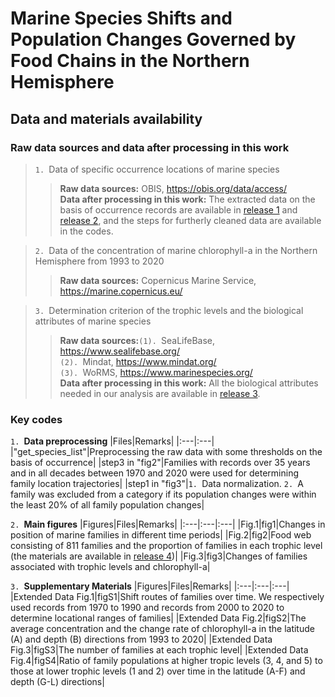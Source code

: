 # Marine Species Shifts and Population Changes Governed by Food Chains in the Northern Hemisphere
## Data and materials availability
### Raw data sources and data after processing in this work
>`1. `Data of specific occurrence locations of marine species
>>**Raw data sources:** OBIS, https://obis.org/data/access/  
**Data after processing in this work:** The extracted data on the basis of occurrence records are available in [release 1](https://github.com/Casey-bit/marine_food_web_research/releases/tag/occurrence_record_1) and [release 2](https://github.com/Casey-bit/marine_food_web_research/releases/tag/occurrence_record), and the steps for furtherly cleaned data are available in the codes.

>`2. `Data of the concentration of marine chlorophyll-a in the Northern Hemisphere from 1993 to 2020
>>**Raw data sources:** Copernicus Marine Service, https://marine.copernicus.eu/

>`3. `Determination criterion of the trophic levels and the biological attributes of marine species
>>**Raw data sources:**`(1). `SeaLifeBase, https://www.sealifebase.org/  
       `(2). `Mindat, https://www.mindat.org/  
       `(3). `WoRMS, https://www.marinespecies.org/   
**Data after processing in this work:** All the biological attributes needed in our analysis are available in [release 3](https://github.com/Casey-bit/marine_food_web_research/releases/tag/level).
### Key codes
`1. `**Data preprocessing**
|Files|Remarks|
|:---|:---|
|"get_species_list"|Preprocessing the raw data with some thresholds on the basis of occurrence|
|step3 in "fig2"|Families with records over 35 years and in all decades between 1970 and 2020 were used for determining family location trajectories|
|step1 in "fig3"|`1. `Data normalization. `2. `A family was excluded from a category if its population changes were within the least 20% of all family population changes|

`2. `**Main figures**
|Figures|Files|Remarks|
|:---|:---|:---|
|Fig.1|fig1|Changes in position of marine families in different time periods|
|Fig.2|fig2|Food web consisting of 811 families and the proportion of families in each trophic level (the materials are available in [release 4](https://github.com/Casey-bit/marine_food_web_research/releases/tag/result))|
|Fig.3|fig3|Changes of families associated with trophic levels and chlorophyll-a|

`3. `**Supplementary Materials**
|Figures|Files|Remarks|
|:---|:---|:---|
|Extended Data Fig.1|figS1|Shift routes of families over time. We respectively used records from 1970 to 1990 and records from 2000 to 2020 to determine locational ranges of families|
|Extended Data Fig.2|figS2|The average concentration and the change rate of chlorophyll-a in the latitude (A) and depth (B) directions from 1993 to 2020|
|Extended Data Fig.3|figS3|The number of families at each trophic level|
|Extended Data Fig.4|figS4|Ratio of family populations at higher tropic levels (3, 4, and 5) to those at lower trophic levels (1 and 2) over time in the latitude (A-F) and depth (G-L) directions|
